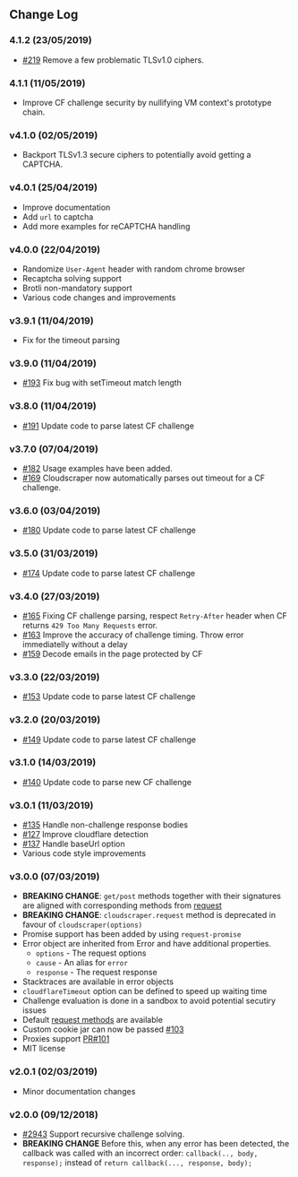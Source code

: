 ## Change Log

### 4.1.2 (23/05/2019)
- [#219](https://github.com/codemanki/cloudscraper/pull/219) Remove a few problematic TLSv1.0 ciphers.

### 4.1.1 (11/05/2019)
- Improve CF challenge security by nullifying VM context's prototype chain.

### v4.1.0 (02/05/2019)
- Backport TLSv1.3 secure ciphers to potentially avoid getting a CAPTCHA.

### v4.0.1 (25/04/2019)
- Improve documentation
- Add `url` to captcha
- Add more examples for reCAPTCHA handling

### v4.0.0 (22/04/2019)
- Randomize `User-Agent` header with random chrome browser
- Recaptcha solving support
- Brotli non-mandatory support
- Various code changes and improvements

### v3.9.1 (11/04/2019)
- Fix for the timeout parsing

### v3.9.0 (11/04/2019)
- [#193](https://github.com/codemanki/cloudscraper/pull/193) Fix bug with setTimeout match length

### v3.8.0 (11/04/2019)
- [#191](https://github.com/codemanki/cloudscraper/pull/191) Update code to parse latest CF challenge

### v3.7.0 (07/04/2019)
- [#182](https://github.com/codemanki/cloudscraper/pull/182) Usage examples have been added.
- [#169](https://github.com/codemanki/cloudscraper/pull/169) Cloudscraper now automatically parses out timeout for a CF challenge.

### v3.6.0 (03/04/2019)
- [#180](https://github.com/codemanki/cloudscraper/pull/180) Update code to parse latest CF challenge

### v3.5.0 (31/03/2019)
- [#174](https://github.com/codemanki/cloudscraper/pull/174) Update code to parse latest CF challenge

### v3.4.0 (27/03/2019)
- [#165](https://github.com/codemanki/cloudscraper/pull/165) Fixing CF challenge parsing, respect `Retry-After` header when CF returns `429 Too Many Requests` error.
- [#163](https://github.com/codemanki/cloudscraper/pull/163) Improve the accuracy of challenge timing. Throw error immediatelly without a delay
- [#159](https://github.com/codemanki/cloudscraper/pull/159) Decode emails in the page protected by CF

### v3.3.0 (22/03/2019)
- [#153](https://github.com/codemanki/cloudscraper/pull/153) Update code to parse latest CF challenge

### v3.2.0 (20/03/2019)
- [#149](https://github.com/codemanki/cloudscraper/pull/149) Update code to parse latest CF challenge

### v3.1.0 (14/03/2019)
- [#140](https://github.com/codemanki/cloudscraper/pull/140) Update code to parse new CF challenge

### v3.0.1 (11/03/2019)
- [#135](https://github.com/codemanki/cloudscraper/pull/135) Handle non-challenge response bodies 
- [#127](https://github.com/codemanki/cloudscraper/pull/127) Improve cloudflare detection 
- [#137](https://github.com/codemanki/cloudscraper/pull/137) Handle baseUrl option
- Various code style improvements

### v3.0.0 (07/03/2019)
- **BREAKING CHANGE**: `get/post` methods together with their signatures are aligned with corresponding methods from [request](https://github.com/request/request#requestmethod)
- **BREAKING CHANGE**: `cloudscraper.request` method is deprecated in favour of `cloudscraper(options)`
- Promise support has been added by using `request-promise`
- Error object are  inherited from Error and have additional properties.
  * `options` - The request options
  * `cause` - An alias for `error`
  * `response` - The request response
-  Stacktraces are available in error objects
- `cloudflareTimeout` option can be defined to speed up waiting time
- Challenge evaluation is done in a sandbox to avoid potential secutiry issues
- Default [request methods](https://github.com/request/request#requestmethod) are available
- Custom cookie jar can now be passed [#103](https://github.com/codemanki/cloudscraper/issues/102)
- Proxies support [PR#101](https://github.com/codemanki/cloudscraper/pull/101)
- MIT license

### v2.0.1 (02/03/2019)
- Minor documentation changes

### v2.0.0 (09/12/2018)
- [#2943](https://github.com/codemanki/cloudscraper/pull/66) Support recursive challenge solving. 
- **BREAKING CHANGE** Before this, when any error has been detected, the callback was called with an incorrect order: `callback(.., body, response);` instead of `return callback(..., response, body);`

